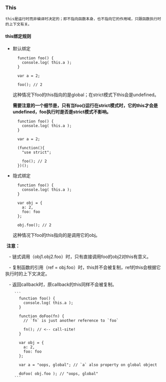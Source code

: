 ### This

`this是运行时而非编译时决定的；即不指向函数本身，也不指向它的作用域，只跟函数执行时的上下文有关。`

#### this绑定规则

- 默认绑定

  ```
    function foo() {
      console.log( this.a );
    }

    var a = 2;

    foo(); // 2
  ```
  这种情况下foo的this指向的是global；在strict模式下this会是undefined。
  
  **需要注意的一个细节是，只有当foo()运行在strict模式时，它的this才会是undefined，foo执行时是否是strict模式不影响。**
  
  ```
    function foo() {
      console.log( this.a );
    }

    var a = 2;

    (function(){
      "use strict";

      foo(); // 2
    })();
  ```
  
- 隐式绑定

  ```
    function foo() {
      console.log( this.a );
    }

    var obj = {
      a: 2,
      foo: foo
    };

    obj.foo(); // 2
  ```
  
  这种情况下foo的this指向的是调用它的obj。
  
  **注意：**
  
    - 链式调用（obj1.obj2.foo）时，只有直接调用foo的obj2对this有意义。
    
    - 复制函数的引用（ref = obj.foo）时，this并不会被复制，ref的this会根据它执行时的上下文决定。
    
    - 返回callback时，原callback的this同样不会被复制。

        ```
          function foo() {
            console.log( this.a );
          }

          function doFoo(fn) {
            // `fn` is just another reference to `foo`

            fn(); // <-- call-site!
          }

          var obj = {
            a: 2,
            foo: foo
          };

          var a = "oops, global"; // `a` also property on global object

          doFoo( obj.foo ); // "oops, global"
        ```
      
